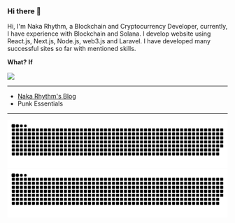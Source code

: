 ### Hi there 👋
Hi, I'm Naka Rhythm, a Blockchain and Cryptocurrency Developer, currently, I have experience with Blockchain and Solana. I develop website using React.js, Next.js, Node.js, web3.js and Laravel.
I have developed many successful sites so far with mentioned skills.

**What?**
**If**

<a href="https://github.com/XianyaoYu">
  <img align="center" src="http://github-readme-streak-stats.herokuapp.com?user=Nakasz&mode=weekly" />
</a>

---

- [Naka Rhythm\'s Blog](https://stuckcode.com)
- Punk Essentials
  
---

![github contribution grid snake animation](./yok//github-snake.svg#gh-dark-mode-only)
![github contribution grid snake animation](./yok/github-snake.svg#gh-light-mode-only)
